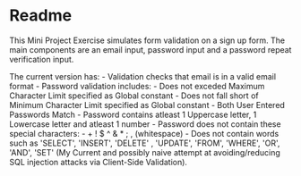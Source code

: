 # Readme

This Mini Project Exercise simulates form validation on a sign up form.
The main components are an email input, password input and a password repeat verification input.

The current version has:
        -   Validation checks that email is in a valid email format
        -   Password validation includes:
                -   Does not exceded Maximum Character Limit specified as Global constant
                -   Does not fall short of Minimum Character Limit specified as Global constant
                -   Both User Entered Passwords Match
                -   Password contains atleast 1 Uppercase letter, 1 Lowercase letter and atleast 1 number
                -   Password does not contain these special characters: - + ! $ ^ & * ; , (whitespace)
                -   Does not contain words such as 'SELECT', 'INSERT', 'DELETE' , 'UPDATE', 'FROM', 'WHERE', 'OR', 'AND', 'SET'
                    (My Current and possibly naive attempt at avoiding/reducing SQL injection attacks via Client-Side Validation).

